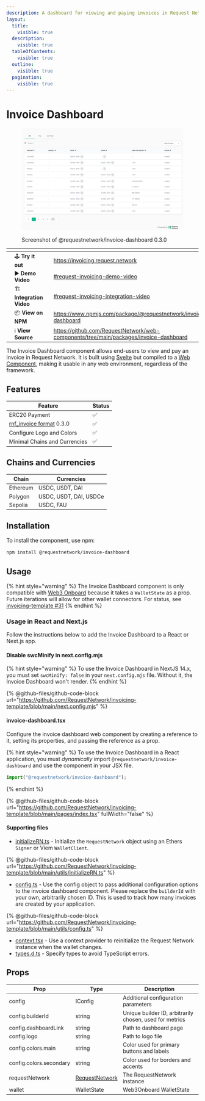 ```yaml
---
description: A dashboard for viewing and paying invoices in Request Network
layout:
  title:
    visible: true
  description:
    visible: true
  tableOfContents:
    visible: true
  outline:
    visible: true
  pagination:
    visible: true
---
```


# Invoice Dashboard

<div data-full-width="false">

<figure><img src="../../.gitbook/assets/image (1).png" alt=""><figcaption><p>Screenshot of @requestnetwork/invoice-dashboard 0.3.0</p></figcaption></figure>

</div>

<table data-view="cards" data-full-width="false"><thead><tr><th></th><th></th><th></th><th data-hidden data-card-target data-type="content-ref"></th></tr></thead><tbody><tr><td></td><td><span data-gb-custom-inline data-tag="emoji" data-code="1f579">🕹️</span> <strong>Try it out</strong> </td><td></td><td><a href="https://invoicing.request.network">https://invoicing.request.network</a></td></tr><tr><td></td><td><span data-gb-custom-inline data-tag="emoji" data-code="25b6">▶️</span> <strong>Demo Video</strong></td><td></td><td><a href="../templates.md#request-invoicing-demo-video">#request-invoicing-demo-video</a></td></tr><tr><td></td><td><span data-gb-custom-inline data-tag="emoji" data-code="1f3d7">🏗️</span> <strong>Integration Video</strong></td><td></td><td><a href="../templates.md#request-invoicing-integration-video">#request-invoicing-integration-video</a></td></tr><tr><td></td><td><span data-gb-custom-inline data-tag="emoji" data-code="1f4e6">📦</span> <strong>View on NPM</strong></td><td></td><td><a href="https://www.npmjs.com/package/@requestnetwork/invoice-dashboard">https://www.npmjs.com/package/@requestnetwork/invoice-dashboard</a></td></tr><tr><td></td><td><span data-gb-custom-inline data-tag="emoji" data-code="2139">ℹ️</span> <strong>View Source</strong></td><td></td><td><a href="https://github.com/RequestNetwork/web-components/tree/main/packages/invoice-dashboard">https://github.com/RequestNetwork/web-components/tree/main/packages/invoice-dashboard</a></td></tr></tbody></table>

The Invoice Dashboard component allows end-users to view and pay an invoice in Request Network. It is built using [Svelte](https://svelte.dev/) but compiled to a [Web Component](https://developer.mozilla.org/en-US/docs/Web/API/Web\_components), making it usable in any web environment, regardless of the framework.

## Features

| Feature                                                                                                                                | Status |
| -------------------------------------------------------------------------------------------------------------------------------------- | ------ |
| ERC20 Payment                                                                                                                          | ✅      |
| [rnf\_invoice format](https://github.com/RequestNetwork/requestNetwork/tree/master/packages/data-format/src/format/rnf\_invoice) 0.3.0 | ✅      |
| Configure Logo and Colors                                                                                                              | ✅      |
| Minimal Chains and Currencies                                                                                                          | ✅      |

## Chains and Currencies

| Chain    | Currencies             |
| -------- | ---------------------- |
| Ethereum | USDC, USDT, DAI        |
| Polygon  | USDC, USDT, DAI, USDCe |
| Sepolia  | USDC, FAU              |

## Installation

To install the component, use npm:

```bash
npm install @requestnetwork/invoice-dashboard
```

## Usage

{% hint style="warning" %}
The Invoice Dashboard component is only compatible with [Web3 Onboard](https://onboard.blocknative.com/) because it takes a `WalletState` as a prop. Future iterations will allow for other wallet connectors. For status, see [invoicing-template #31](https://github.com/RequestNetwork/web-components/issues/31)
{% endhint %}

### Usage in React and Next.js

Follow the instructions below to add the Invoice Dashboard to a React or Next.js app.&#x20;

#### Disable swcMinify in next.config.mjs

{% hint style="warning" %}
To use the Invoice Dashboard in NextJS 14.x, you must set `swcMinify: false` in your `next.config.mjs` file. Without it, the Invoice Dashboard won't render.
{% endhint %}

{% @github-files/github-code-block url="https://github.com/RequestNetwork/invoicing-template/blob/main/next.config.mjs" %}

#### **invoice-dashboard.tsx**

Configure the invoice dashboard web component by creating a reference to it, setting its properties, and passing the reference as a prop.&#x20;

{% hint style="warning" %}
To use the Invoice Dashboard in a React application, you must _dynamically_ import `@requestnetwork/invoice-dashboard` and use the component in your JSX file.

```jsx
import("@requestnetwork/invoice-dashboard");
```
{% endhint %}

{% @github-files/github-code-block url="https://github.com/RequestNetwork/invoicing-template/blob/main/pages/index.tsx" fullWidth="false" %}

#### **Supporting files**

* [initializeRN.ts](https://github.com/RequestNetwork/invoicing-template/blob/main/utils/initializeRN.ts) - Initialize the `RequestNetwork` object using an Ethers `Signer` or Viem `WalletClient`.

{% @github-files/github-code-block url="https://github.com/RequestNetwork/invoicing-template/blob/main/utils/initializeRN.ts" %}

* [config.ts](https://github.com/RequestNetwork/invoicing-template/blob/main/utils/config.ts) - Use the config object to pass additional configuration options to the invoice dashboard component. Please replace the `builderId` with your own, arbitrarily chosen ID. This is used to track how many invoices are created by your application.

{% @github-files/github-code-block url="https://github.com/RequestNetwork/invoicing-template/blob/main/utils/config.ts" %}

* [context.tsx](https://github.com/RequestNetwork/invoicing-template/blob/main/utils/context.tsx) - Use a context provider to reinitialize the Request Network instance when the wallet changes.
* [types.d.ts](https://github.com/RequestNetwork/invoicing-template/blob/main/types.d.ts) - Specify types to avoid TypeScript errors.

## Props

| Prop                    | Type                                                                                              | Description                                             |
| ----------------------- | ------------------------------------------------------------------------------------------------- | ------------------------------------------------------- |
| config                  | IConfig                                                                                           | Additional configuration parameters                     |
| config.builderId        | string                                                                                            | Unique builder ID, arbitrarily chosen, used for metrics |
| config.dashboardLink    | string                                                                                            | Path to dashboard page                                  |
| config.logo             | string                                                                                            | Path to logo file                                       |
| config.colors.main      | string                                                                                            | Color used for primary buttons and labels               |
| config.colors.secondary | string                                                                                            | Color used for borders and accents                      |
| requestNetwork          | [RequestNetwork](../../learn-request-network/sdk-api-reference/request-client.js/requestnetwork/) | The RequestNetwork instance                             |
| wallet                  | WalletState                                                                                       | Web3Onboard WalletState                                 |

